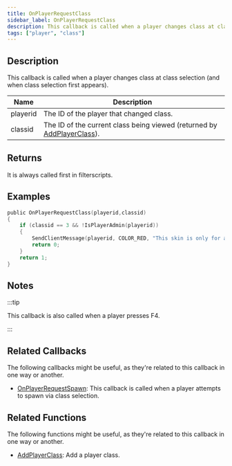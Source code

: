 ```yaml
---
title: OnPlayerRequestClass
sidebar_label: OnPlayerRequestClass
description: This callback is called when a player changes class at class selection (and when class selection first appears).
tags: ["player", "class"]
---
```


## Description

This callback is called when a player changes class at class selection (and when class selection first appears).

| Name     | Description                                                                                           |
| -------- | ----------------------------------------------------------------------------------------------------- |
| playerid | The ID of the player that changed class.                                                              |
| classid  | The ID of the current class being viewed (returned by [AddPlayerClass](../functions/AddPlayerClass)). |

## Returns

It is always called first in filterscripts.

## Examples

```c
public OnPlayerRequestClass(playerid,classid)
{
    if (classid == 3 && !IsPlayerAdmin(playerid))
    {
        SendClientMessage(playerid, COLOR_RED, "This skin is only for admins!");
        return 0;
    }
    return 1;
}
```

## Notes

:::tip

This callback is also called when a player presses F4.

:::

## Related Callbacks

The following callbacks might be useful, as they're related to this callback in one way or another. 

- [OnPlayerRequestSpawn](OnPlayerRequestSpawn): This callback is called when a player attempts to spawn via class selection. 

## Related Functions

The following functions might be useful, as they're related to this callback in one way or another. 

- [AddPlayerClass](../functions/AddPlayerClass): Add a player class.
